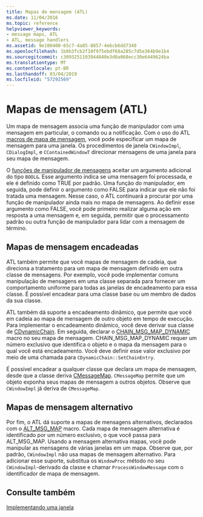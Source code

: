 ```yaml
---
title: Mapas de mensagem (ATL)
ms.date: 11/04/2016
ms.topic: reference
helpviewer_keywords:
- message maps, ATL
- ATL, message handlers
ms.assetid: 9e100400-65c7-4a85-8857-4e6cb6dd7340
ms.openlocfilehash: 1b8b3fcb2f10f975ebdf68a285c7d5e364b9e1b4
ms.sourcegitcommit: c3093251193944840e3d0a068ecc30e6449624ba
ms.translationtype: MT
ms.contentlocale: pt-BR
ms.lasthandoff: 03/04/2019
ms.locfileid: "57292569"
---
```

# <a name="message-maps-atl"></a>Mapas de mensagem (ATL)

Um mapa de mensagem associa uma função de manipulador com uma mensagem em particular, o comando ou a notificação. Com o uso do ATL [macros de mapa de mensagem](../atl/reference/message-map-macros-atl.md), você pode especificar um mapa de mensagem para uma janela. Os procedimentos de janela `CWindowImpl`, `CDialogImpl`, e `CContainedWindowT` direcionar mensagens de uma janela para seu mapa de mensagem.

O [funções de manipulador de mensagens](../atl/message-handler-functions.md) aceitar um argumento adicional do tipo `BOOL&`. Esse argumento indica se uma mensagem foi processada, e ele é definido como TRUE por padrão. Uma função do manipulador, em seguida, pode definir o argumento como FALSE para indicar que ele não foi tratada uma mensagem. Nesse caso, o ATL continuará a procurar por uma função de manipulador ainda mais no mapa de mensagens. Ao definir esse argumento como FALSE, você pode primeiro realizar alguma ação em resposta a uma mensagem e, em seguida, permitir que o processamento padrão ou outra função de manipulador para lidar com a mensagem de término.

## <a name="chained-message-maps"></a>Mapas de mensagem encadeadas

ATL também permite que você mapas de mensagem de cadeia, que direciona a tratamento para um mapa de mensagem definido em outra classe de mensagens. Por exemplo, você pode implementar comuns manipulação de mensagens em uma classe separada para fornecer um comportamento uniforme para todas as janelas de encadeamento para essa classe. É possível encadear para uma classe base ou um membro de dados da sua classe.

ATL também dá suporte a encadeamento dinâmico, que permite que você em cadeia ao mapa de mensagem de outro objeto em tempo de execução. Para implementar o encadeamento dinâmico, você deve derivar sua classe de [CDynamicChain](../atl/reference/cdynamicchain-class.md). Em seguida, declarar o [CHAIN_MSG_MAP_DYNAMIC](reference/message-map-macros-atl.md#chain_msg_map_dynamic) macro no seu mapa de mensagem. CHAIN_MSG_MAP_DYNAMIC requer um número exclusivo que identifica o objeto e o mapa da mensagem para o qual você está encadeamento. Você deve definir esse valor exclusivo por meio de uma chamada para `CDynamicChain::SetChainEntry`.

É possível encadear a qualquer classe que declara um mapa de mensagem, desde que a classe deriva [CMessageMap](../atl/reference/cmessagemap-class.md). `CMessageMap` permite que um objeto exponha seus mapas de mensagem a outros objetos. Observe que `CWindowImpl` já deriva de `CMessageMap`.

## <a name="alternate-message-maps"></a>Mapas de mensagem alternativo

Por fim, o ATL dá suporte a mapas de mensagens alternativos, declarados com o [ALT_MSG_MAP](reference/message-map-macros-atl.md#alt_msg_map) macro. Cada mapa de mensagem alternativa é identificado por um número exclusivo, o que você passa para ALT_MSG_MAP. Usando a mensagem alternativa mapas, você pode manipular as mensagens de várias janelas em um mapa. Observe que, por padrão, `CWindowImpl` não usa mapas de mensagem alternativo. Para adicionar esse suporte, substitua os `WindowProc` método no seu `CWindowImpl`-derivado da classe e chamar `ProcessWindowMessage` com o identificador de mapa de mensagem.

## <a name="see-also"></a>Consulte também

[Implementando uma janela](../atl/implementing-a-window.md)
